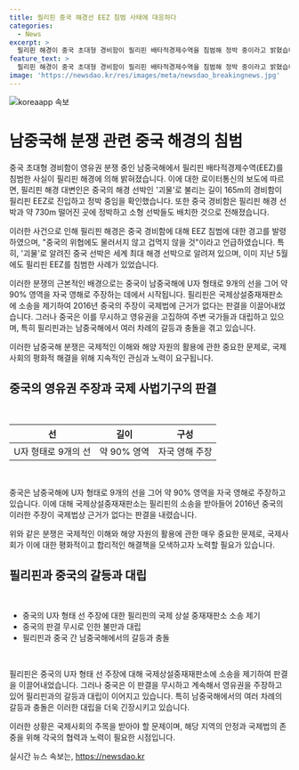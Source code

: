 ```yaml
---
title: 필리핀 중국 해경선 EEZ 침범 사태에 대응하다
categories:
  - News
excerpt: >
  필리핀 해경이 중국 초대형 경비함이 필리핀 배타적경제수역을 침범해 정박 중이라고 밝혔습니다. 중국 선박은 필리핀 EEZ로 진입하고 소형 선박들을 배치했으며 필리핀 해경의 경고에도 불구하고 물러서지 않겠다고 밝혔습니다. 중국은 남중국해 영유권을 주장하며 주변국과 대립하고 있으며, 필리핀과의 갈등은 계속되고 있습니다.
feature_text: >
  필리핀 해경이 중국 초대형 경비함이 필리핀 배타적경제수역을 침범해 정박 중이라고 밝혔습니다. 중국 선박은 필리핀 EEZ로 진입하고 소형 선박들을 배치했으며 필리핀 해경의 경고에도 불구하고 물러서지 않겠다고 밝혔습니다. 중국은 남중국해 영유권을 주장하며 주변국과 대립하고 있으며, 필리핀과의 갈등은 계속되고 있습니다.
image: 'https://newsdao.kr/res/images/meta/newsdao_breakingnews.jpg'
---
```


<p><img src="https://newsdao.kr/res/images/meta/newsdao_breakingnews.jpg" alt="koreaapp 속보" /></p>

<h1>남중국해 분쟁 관련 중국 해경의 침범</h1>

<p>중국 초대형 경비함이 영유권 분쟁 중인 남중국해에서 필리핀 배타적경제수역(EEZ)를 침범한 사실이 필리핀 해경에 의해 밝혀졌습니다. 이에 대한 로이터통신의 보도에 따르면, 필리핀 해경 대변인은 중국의 해경 선박인 '괴물'로 불리는 길이 165m의 경비함이 필리핀 EEZ로 진입하고 정박 중임을 확인했습니다. 또한 중국 경비함은 필리핀 해경 선박과 약 730m 떨어진 곳에 정박하고 소형 선박들도 배치한 것으로 전해졌습니다.</p>

<p>이러한 사건으로 인해 필리핀 해경은 중국 경비함에 대해 EEZ 침범에 대한 경고를 발령하였으며, "중국의 위협에도 물러서지 않고 겁먹지 않을 것"이라고 언급하였습니다. 특히, '괴물'로 알려진 중국 선박은 세계 최대 해경 선박으로 알려져 있으며, 이미 지난 5월에도 필리핀 EEZ를 침범한 사례가 있었습니다.</p>

<p>이러한 분쟁의 근본적인 배경으로는 중국이 남중국해에 U자 형태로 9개의 선을 그어 약 90% 영역을 자국 영해로 주장하는 데에서 시작됩니다. 필리핀은 국제상설중재재판소에 소송을 제기하여 2016년 중국의 주장이 국제법에 근거가 없다는 판결을 이끌어내었습니다. 그러나 중국은 이를 무시하고 영유권을 고집하여 주변 국가들과 대립하고 있으며, 특히 필리핀과는 남중국해에서 여러 차례의 갈등과 충돌을 겪고 있습니다.</p>

<p>이러한 남중국해 분쟁은 국제적인 이해와 해양 자원의 활용에 관한 중요한 문제로, 국제사회의 평화적 해결을 위해 지속적인 관심과 노력이 요구됩니다.</p>

<h2>중국의 영유권 주장과 국제 사법기구의 판결</h2>

<p data-ke-size="size16">&nbsp;</p>

<table>
<thead>
<tr>
<th style="text-align: center;">선</th>
<th style="text-align: center;">길이</th>
<th style="text-align: center;">구성</th>
</tr>
</thead>
<tbody>
<tr>
<td style="text-align: center;">U자 형태로 9개의 선</td>
<td style="text-align: center;">약 90% 영역</td>
<td style="text-align: center;">자국 영해 주장</td
</tr>
</tbody>
</table>

<p data-ke-size="size16">&nbsp;</p>

<p>중국은 남중국해에 U자 형태로 9개의 선을 그어 약 90% 영역을 자국 영해로 주장하고 있습니다. 이에 대해 국제상설중재재판소는 필리핀의 소송을 받아들어 2016년 중국의 이러한 주장이 국제법상 근거가 없다는 판결을 내렸습니다.</p>

<p>위와 같은 분쟁은 국제적인 이해와 해양 자원의 활용에 관한 매우 중요한 문제로, 국제사회가 이에 대한 평화적이고 합리적인 해결책을 모색하고자 노력할 필요가 있습니다.</p>

<h2>필리핀과 중국의 갈등과 대립</h2>

<p data-ke-size="size16">&nbsp;</p>

<ul>
<li>중국의 U자 형태 선 주장에 대한 필리핀의 국제 상설 중재재판소 소송 제기</li>
<li>중국의 판결 무시로 인한 불만과 대립</li>
<li>필리핀과 중국 간 남중국해에서의 갈등과 충돌</li>
</ul>

<p data-ke-size="size16">&nbsp;</p>

<p>필리핀은 중국의 U자 형태 선 주장에 대해 국제상설중재재판소에 소송을 제기하여 판결을 이끌어내었습니다. 그러나 중국은 이 판결을 무시하고 계속해서 영유권을 주장하고 있어 필리핀과의 갈등과 대립이 이어지고 있습니다. 특히 남중국해에서의 여러 차례의 갈등과 충돌은 이러한 대립을 더욱 긴장시키고 있습니다.</p>

<p>이러한 상황은 국제사회의 주목을 받아야 할 문제이며, 해당 지역의 안정과 국제법의 존중을 위해 각국의 협력과 노력이 필요한 시점입니다.</p>
실시간 뉴스 속보는, <a href="https://newsdao.kr" rel="dofollow">https://newsdao.kr</a>


